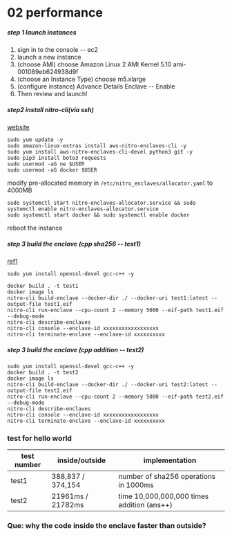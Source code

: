 # 02 performance

##### step 1 launch instances

1. sign in to the console -- ec2
2. launch a new instance
3. (choose AMI) choose Amazon Linux 2 AMI Kernel 5.10 ami-001089eb624938d9f
4. (choose an Instance Type) choose m5.xlarge
5. (configure instance) Advance Details Enclave -- Enable
6. Then review and launch!

##### step2 install nitro-cli(via ssh)

[website](https://docs.aws.amazon.com/enclaves/latest/user/nitro-enclave-cli-install.html)

```
sudo yum update -y
sudo amazon-linux-extras install aws-nitro-enclaves-cli -y
sudo yum install aws-nitro-enclaves-cli-devel python3 git -y
sudo pip3 install boto3 requests
sudo usermod -aG ne $USER
sudo usermod -aG docker $USER
```

modify pre-allocated memory in `/etc/nitro_enclaves/allocator.yaml` to 4000MB

```
sudo systemctl start nitro-enclaves-allocator.service && sudo systemctl enable nitro-enclaves-allocator.service
sudo systemctl start docker && sudo systemctl enable docker
```

reboot the instance

##### step 3 build the enclave (cpp sha256 -- test1)

[ref1](https://stackoverflow.com/questions/2262386/generate-sha256-with-openssl-and-c/10632725)

```
sudo yum install openssl-devel gcc-c++ -y 

docker build . -t test1
docker image ls
nitro-cli build-enclave --docker-dir ./ --docker-uri test1:latest --output-file test1.eif
nitro-cli run-enclave --cpu-count 2 --memory 5000 --eif-path test1.eif --debug-mode
nitro-cli describe-enclaves
nitro-cli console --enclave-id xxxxxxxxxxxxxxxxxx
nitro-cli terminate-enclave --enclave-id xxxxxxxxxx
```

##### step 3 build the enclave (cpp addition -- test2)

```
sudo yum install openssl-devel gcc-c++ -y 
docker build . -t test2
docker image ls
nitro-cli build-enclave --docker-dir ./ --docker-uri test2:latest --output-file test2.eif
nitro-cli run-enclave --cpu-count 2 --memory 5000 --eif-path test2.eif --debug-mode
nitro-cli describe-enclaves
nitro-cli console --enclave-id xxxxxxxxxxxxxxxxxx
nitro-cli terminate-enclave --enclave-id xxxxxxxxxx
```











### test for hello world

| test number | inside/outside    | implementation                             |
| ----------- | ----------------- | ------------------------------------------ |
| test1       | 388,837 / 374,154 | number of sha256 operations in 1000ms      |
| test2       | 21961ms / 21782ms | time 10,000,000,000 times addition (ans++) |


### Que: why the code inside the enclave faster than outside?



